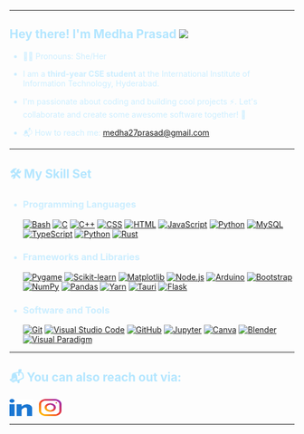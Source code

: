 

<!---
medha2716/medha2716 is a ✨ special ✨ repository because its `README.md` (this file) appears on your GitHub profile.
You can click the Preview link to take a look at your changes.
--->
---

<div style="color: #b3e6ff ;">

## Hey there! I'm Medha Prasad <img src="https://media.giphy.com/media/hvRJCLFzcasrR4ia7z/giphy.gif" width="25px"></a>
<div align="left" style="font-size: 90%;" >


</div>




<div style="color: #cceeff ;" >

- 👩‍🎓 Pronouns: She/Her

- I am a **third-year CSE student** at the International Institute of Information Technology, Hyderabad.
- I'm passionate about coding and building cool projects ⚡. Let's collaborate and create some awesome software together! 🚀

- 📬 How to reach me: [medha27prasad@gmail.com](mailto:medha27prasad@gmail.com)


</div>

---

<div style="color: #b3e6ff ;">

## 🛠️ My Skill Set

</div>





<ul style="color: #cceeff ;">
<li>
    <h3>Programming Languages</h3>
    <p>
        <a href="#"><img alt="Bash" src="https://img.shields.io/badge/Bash-121011.svg?logo=gnu-bash&logoColor=white"></a>
        <a href="#"><img alt="C" src="https://custom-icon-badges.herokuapp.com/badge/C-03599C.svg?logo=c-in-hexagon&logoColor=white"></a>
        <a href="#"><img alt="C++" src="https://custom-icon-badges.herokuapp.com/badge/C++-9C033A.svg?logo=cpp2&logoColor=white"></a>
        <a href="#"><img alt="CSS" src="https://img.shields.io/badge/CSS-1572B6.svg?logo=css3&logoColor=white"></a>
        <a href="#"><img alt="HTML" src="https://img.shields.io/badge/HTML-E34F26.svg?logo=html5&logoColor=white"></a>
        <a href="#"><img alt="JavaScript" src="https://img.shields.io/badge/JavaScript-F7DF1E.svg?logo=javascript&logoColor=black"></a>
        <a href="#"><img alt="Python" src="https://img.shields.io/badge/Python-14354C.svg?logo=python&logoColor=white"></a>
      <a href="#"><img alt="MySQL" src="https://img.shields.io/badge/MySQL-00f.svg?logo=mysql&logoColor=white"></a>
        <a href="#"><img alt="TypeScript" src="https://img.shields.io/badge/TypeScript-3178C6.svg?logo=typescript&logoColor=white"></a>
           <a href="#"><img alt="Python" src="https://img.shields.io/badge/Python-14354C.svg?logo=python&logoColor=white"></a>
    <a href="#"><img alt="Rust" src="https://img.shields.io/badge/Rust-000000.svg?logo=rust&logoColor=white"></a>
    </p>
    </li>
    <li>
    <h3>Frameworks and Libraries</h3>
    <p>
     <a href="#"><img alt="Pygame" src="https://img.shields.io/badge/Pygame-%23000000.svg?logo=pygame&logoColor=white"></a>
      <a href="#"><img alt="Scikit-learn" src="https://img.shields.io/badge/Scikit--learn-%23000000.svg?logo=scikit-learn&logoColor=white"></a>
      <a href="#"><img alt="Matplotlib" src="https://img.shields.io/badge/Matplotlib-%23000000.svg?logo=matplotlib&logoColor=white"></a>
    <a href="#"><img alt="Node.js" src="https://img.shields.io/badge/Node.js-339933.svg?logo=node.js&logoColor=white"></a>
        <a href="#"><img alt="Arduino" src="https://img.shields.io/badge/-Arduino-00979D?logo=Arduino&logoColor=white"></a>
    <a href="#"><img alt="Bootstrap" src="https://img.shields.io/badge/Bootstrap-7952B3.svg?logo=bootstrap&logoColor=white"></a>
    <a href="#"><img alt="NumPy" src="https://img.shields.io/badge/Numpy-013243.svg?logo=numpy&logoColor=white"></a>
    <a href="#"><img alt="Pandas" src="https://img.shields.io/badge/Pandas-150458.svg?logo=pandas&logoColor=white"></a>
    <a href="#"><img alt="Yarn" src="https://img.shields.io/badge/Yarn-2C8EBB.svg?logo=yarn&logoColor=white"></a>
    <a href="#"><img alt="Tauri" src="https://img.shields.io/badge/Tauri-EE4C2C.svg?logo=tauri&logoColor=white"></a>
    <a href="#"><img alt="Flask" src="https://img.shields.io/badge/Flask-000000.svg?logo=flask&logoColor=white"></a>
    </p>
    </li>
    <li>
    <h3>Software and Tools</h3>
    <p>
        <a href="#"><img alt="Git" src="https://img.shields.io/badge/Git-F05033.svg?logo=git&logoColor=white"></a>
        <a href="#"><img alt="Visual Studio Code" src="https://img.shields.io/badge/Visual%20Studio%20Code-0078d7.svg?logo=visual-studio-code&logoColor=white"></a>
        <a href="#"><img alt="GitHub" src="https://img.shields.io/badge/GitHub-181717.svg?logo=github&logoColor=white"></a>
        <a href="#"><img alt="Jupyter" src="https://img.shields.io/badge/Jupyter-F37626.svg?logo=Jupyter&logoColor=white"></a>
        <a href="#"><img alt="Canva" src="https://img.shields.io/badge/Canva-00C4CC.svg?logo=canva&logoColor=white"></a>
    <a href="#"><img alt="Blender" src="https://img.shields.io/badge/Blender-F5792A.svg?logo=blender&logoColor=white"></a>
    <a href="#"><img alt="Visual Paradigm" src="https://forums.visual-paradigm.com/uploads/default/original/1X/611984aefcf5ca1851796787682a14acf6b347dc.png" height="20"></a>
    </p>
    </li>
</ul>


---


<div style="color: #b3e6ff ;">

## 📬 You can also reach out via:

</div>


<a href="https://www.linkedin.com/in/medha-prasad-259818254/" target="_blank"><img align="center" src="linked-in-alt.svg" alt="medha-praasd" height="30" width="40" /></a>
&nbsp;
<a href="https://www.instagram.com/medha_2705/" target="_blank"><img align="center" src="instagram.svg" alt="medha_2705" height="30" width="40" /></a>
&nbsp;

---
